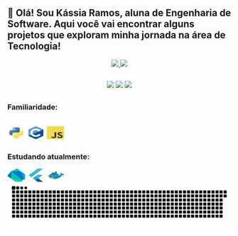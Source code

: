 ## 👋 Olá! Sou Kássia Ramos, aluna de Engenharia de Software. Aqui você vai encontrar alguns projetos que exploram minha jornada na área de Tecnologia!

<div align="center">
  <a href="https://github.com/kassia-ramos">
    <img height="160em" src="https://github-readme-stats.vercel.app/api?username=kassia-ramos&show_icons=true&theme=tokyonight&include_all_commits=true&count_private=true&hide_border=true&cache_seconds=1800"/>
    <img height="160em" src="https://github-readme-stats.vercel.app/api/top-langs/?username=kassia-ramos&layout=compact&langs_count=8&theme=tokyonight&hide_border=true&cache_seconds=1800"/>
  </a>
</div>  

##

<div align="center">
  <a href="https://www.instagram.com/kassia__ramoss" target="_blank"><img src="https://img.shields.io/badge/Instagram-E4405F?style=for-the-badge&logo=instagram&logoColor=white" target="_blank"></a> 
  <a href="https://www.linkedin.com/in/kassia-ramos-oliveira-291969254" target="_blank"><img src="https://img.shields.io/badge/LinkedIn-0077B5?style=for-the-badge&logo=linkedin&logoColor=white" target="_blank"></a> 
  <a href="mailto:kassiaramos03@gmail.com" target="_blank"><img src="https://img.shields.io/badge/Gmail-D14836?style=for-the-badge&logo=gmail&logoColor=white" target="_blank"></a> 
</div>

##


### Familiaridade: 
<div style="display: inline_block"><br>
  <img align="center" alt="Kassia-Python" height="30" width="40" src="https://raw.githubusercontent.com/devicons/devicon/master/icons/python/python-original.svg">
  <img align="center" alt="Kassia-C" height="30" width="40" src="https://github.com/devicons/devicon/blob/master/icons/c/c-original.svg">
  <img align="center" alt="Kassia-JavaScript" height="30" width="40" src="https://github.com/devicons/devicon/blob/master/icons/javascript/javascript-original.svg">
</div>

##

### Estudando atualmente:
<div>
  <img align="center" alt="Kassia-dart" height="30" width="40" src="https://github.com/devicons/devicon/blob/master/icons/dart/dart-original.svg">
  <img align="center" alt="Kassia-flutter" height="30" width="40" src="https://github.com/devicons/devicon/blob/master/icons/flutter/flutter-original.svg">
  <img align="center" alt="Kassia-docker" height="30" width="40" src="https://github.com/devicons/devicon/blob/master/icons/docker/docker-original.svg">
</div>

<picture>
  <source media="(prefers-color-scheme: dark)" srcset="https://raw.githubusercontent.com/kassia-ramos/kassia-ramos/output/github-contribution-grid-snake-dark.svg">
  <source media="(prefers-color-scheme: light)" srcset="https://raw.githubusercontent.com/kassia-ramos/kassia-ramos/output/github-contribution-grid-snake.svg">
  <img alt="github contribution grid snake animation" src="https://raw.githubusercontent.com/kassia-ramos/kassia-ramos/output/github-contribution-grid-snake.svg">
</picture>
